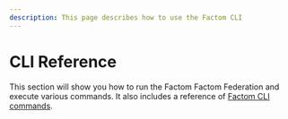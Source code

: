 ```yaml
---
description: This page describes how to use the Factom CLI
---
```


# CLI Reference

This section will show you how to run the Factom Factom Federation and execute various commands. It also includes a reference of [Factom CLI commands](factom-cli-commands.md).

